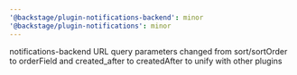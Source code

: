```yaml
---
'@backstage/plugin-notifications-backend': minor
'@backstage/plugin-notifications': minor
---
```


notifications-backend URL query parameters changed from sort/sortOrder to orderField and created_after to createdAfter to unify with other plugins
